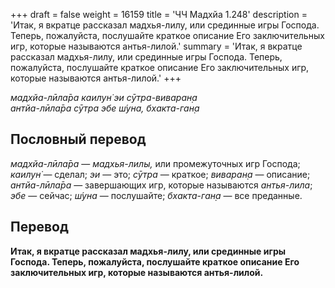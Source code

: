 +++
draft = false
weight = 16159
title = 'ЧЧ Мадхйа 1.248'
description = 'Итак, я вкратце рассказал мадхья-лилу, или срединные игры Господа. Теперь, пожалуйста, послушайте краткое описание Его заключительных игр, которые называются антья-лилой.'
summary = 'Итак, я вкратце рассказал мадхья-лилу, или срединные игры Господа. Теперь, пожалуйста, послушайте краткое описание Его заключительных игр, которые называются антья-лилой.'
+++

_мадхйа-лӣла̄ра каилун̇ эи сӯтра-виваран̣а  
антйа-лӣла̄ра сӯтра эбе ш́уна, бхакта-ган̣а_

## Пословный перевод

_мадхйа_\-_лӣла̄ра_ — _мадхья-лилы,_ или промежуточных игр Господа; _каилун̇_ — сделал; _эи_ — это; _сӯтра_ — краткое; _виваран̣а_ — описание; _антйа_\-_лӣла̄ра_ — завершающих игр, которые называются _антья-лила_; _эбе_ — сейчас; _ш́уна_ — послушайте; _бхакта_\-_ган̣а_ — все преданные.

## Перевод

**Итак, я вкратце рассказал мадхья-лилу, или срединные игры Господа. Теперь, пожалуйста, послушайте краткое описание Его заключительных игр, которые называются антья-лилой.**
